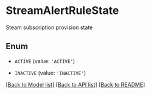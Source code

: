# StreamAlertRuleState

Steam subscription provision state

## Enum

* `ACTIVE` (value: `'ACTIVE'`)

* `INACTIVE` (value: `'INACTIVE'`)

[[Back to Model list]](../README.md#documentation-for-models) [[Back to API list]](../README.md#documentation-for-api-endpoints) [[Back to README]](../README.md)


